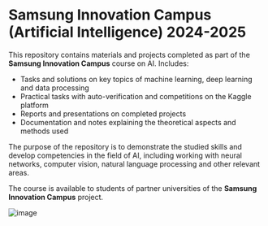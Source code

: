 # Samsung Innovation Campus (Artificial Intelligence) 2024-2025

This repository contains materials and projects completed as part of the **Samsung Innovation Campus** course on AI. Includes:

- Tasks and solutions on key topics of machine learning, deep learning and data processing
- Practical tasks with auto-verification and competitions on the Kaggle platform
- Reports and presentations on completed projects
- Documentation and notes explaining the theoretical aspects and methods used

The purpose of the repository is to demonstrate the studied skills and develop competencies in the field of AI, including working with neural networks, computer vision, natural language processing and other relevant areas.

The course is available to students of partner universities of the **Samsung Innovation Campus** project.

![image](https://github.com/user-attachments/assets/d16bf2aa-558e-4e71-87bb-45e282157cb9)
